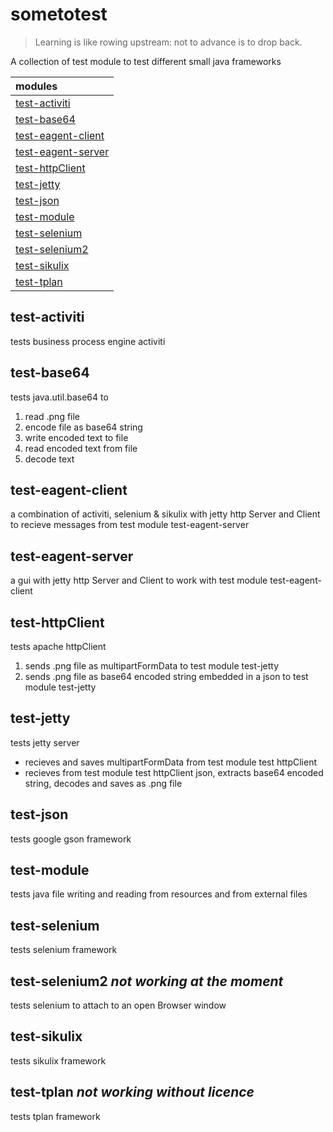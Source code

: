 # sometotest

>Learning is like rowing upstream: not to advance is to drop back.

A collection of test module to test different small java frameworks

|modules                                        |
|:----------------------------------------------|
|[test-activiti](#test-activiti)                |
|[test-base64](#test-base64)                    |
|[test-eagent-client](#test-eagent-client)      |
|[test-eagent-server](#test-eagent-server)      |
|[test-httpClient](#test-httpclient)            |
|[test-jetty](#test-jetty)                      |
|[test-json](#test-json)                        |
|[test-module](#test-module)                    |
|[test-selenium](#test-selenium)                |
|[test-selenium2](#test-selenium2)              |
|[test-sikulix](#test-sikulix)                  |
|[test-tplan](#test-tplan)                      |



## test-activiti
tests business process engine activiti

## test-base64
tests java.util.base64 to
 1. read .png file
 2. encode file as base64 string
 3. write encoded text to file
 4. read encoded text from file
 5. decode text
 
## test-eagent-client
a combination of activiti, selenium & sikulix with jetty http Server and Client to recieve messages from test module test-eagent-server

## test-eagent-server
a gui with jetty http Server and Client to work with test module test-eagent-client

## test-httpClient
tests apache httpClient
1. sends .png file as multipartFormData to test module test-jetty
2. sends .png file as base64 encoded string embedded in a json to test module test-jetty

## test-jetty
tests jetty server
* recieves and saves multipartFormData from test module test httpClient
* recieves from test module test httpClient json, extracts base64 encoded string, decodes and saves as .png file

## test-json
tests google gson framework

## test-module
tests java file writing and reading from resources and from external files

## test-selenium
tests selenium framework

## test-selenium2 *not working at the moment*
tests selenium to attach to an open Browser window

## test-sikulix
tests sikulix framework

## test-tplan *not working without licence*
tests tplan framework

